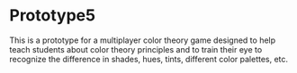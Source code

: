 # Prototype5
This is a prototype for a multiplayer color theory game designed to help teach students about color theory principles and to train their eye to recognize the difference in shades, hues, tints, different color palettes, etc.
